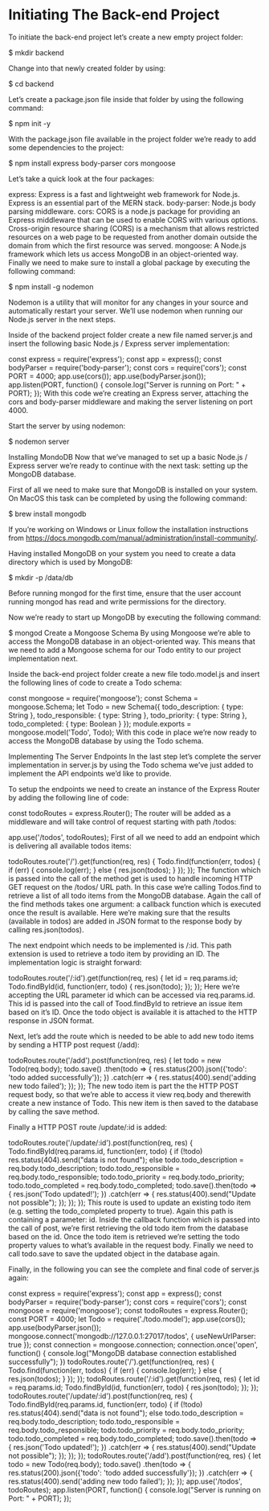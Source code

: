 # Initiating The Back-end Project
To initiate the back-end project let’s create a new empty project folder:

$ mkdir backend

Change into that newly created folder by using:

$ cd backend

Let’s create a package.json file inside that folder by using the following command:

$ npm init -y

With the package.json file available in the project folder we’re ready to add some dependencies to the project:

$ npm install express body-parser cors mongoose

Let’s take a quick look at the four packages:

express: Express is a fast and lightweight web framework for Node.js. Express is an essential part of the MERN stack.
body-parser: Node.js body parsing middleware.
cors: CORS is a node.js package for providing an Express middleware that can be used to enable CORS with various options. Cross-origin resource sharing (CORS) is a mechanism that allows restricted resources on a web page to be requested from another domain outside the domain from which the first resource was served.
mongoose: A Node.js framework which lets us access MongoDB in an object-oriented way.
Finally we need to make sure to install a global package by executing the following command:

$ npm install -g nodemon

Nodemon is a utility that will monitor for any changes in your source and automatically restart your server. We’ll use nodemon when running our Node.js server in the next steps.

Inside of the backend project folder create a new file named server.js and insert the following basic Node.js / Express server implementation:

const express = require('express');
const app = express();
const bodyParser = require('body-parser');
const cors = require('cors');
const PORT = 4000;
app.use(cors());
app.use(bodyParser.json());
app.listen(PORT, function() {
    console.log("Server is running on Port: " + PORT);
});
With this code we’re creating an Express server, attaching the cors and body-parser middleware and making the server listening on port 4000.

Start the server by using nodemon:

$ nodemon server


Installing MondoDB
Now that we’ve managed to set up a basic Node.js / Express server we’re ready to continue with the next task: setting up the MongoDB database.

First of all we need to make sure that MongoDB is installed on your system. On MacOS this task can be completed by using the following command:

$ brew install mongodb

If you’re working on Windows or Linux follow the installation instructions from https://docs.mongodb.com/manual/administration/install-community/.

Having installed MongoDB on your system you need to create a data directory which is used by MongoDB:

$ mkdir -p /data/db

Before running mongod for the first time, ensure that the user account running mongod has read and write permissions for the directory.

Now we’re ready to start up MongoDB by executing the following command:

$ mongod
Create a Mongoose Schema
By using Mongoose we’re able to access the MongoDB database in an object-oriented way. This means that we need to add a Mongoose schema for our Todo entity to our project implementation next.

Inside the back-end project folder create a new file todo.model.js and insert the following lines of code to create a Todo schema:

const mongoose = require('mongoose');
const Schema = mongoose.Schema;
let Todo = new Schema({
    todo_description: {
        type: String
    },
    todo_responsible: {
        type: String
    },
    todo_priority: {
        type: String
    },
    todo_completed: {
        type: Boolean
    }
});
module.exports = mongoose.model('Todo', Todo);
With this code in place we’re now ready to access the MongoDB database by using the Todo schema.

Implementing The Server Endpoints
In the last step let’s complete the server implementation in server.js by using the Todo schema we’ve just added to implement the API endpoints we’d like to provide.

To setup the endpoints we need to create an instance of the Express Router by adding the following line of code:

const todoRoutes = express.Router();
The router will be added as a middleware and will take control of request starting with path /todos:

app.use('/todos', todoRoutes);
First of all we need to add an endpoint which is delivering all available todos items:

todoRoutes.route('/').get(function(req, res) {
    Todo.find(function(err, todos) {
        if (err) {
            console.log(err);
        } else {
            res.json(todos);
        }
    });
});
The function which is passed into the call of the method get is used to handle incoming HTTP GET request on the /todos/ URL path. In this case we’re calling Todos.find to retrieve a list of all todo items from the MongoDB database. Again the call of the find methods takes one argument: a callback function which is executed once the result is available. Here we’re making sure that the results (available in todos) are added in JSON format to the response body by calling res.json(todos).

The next endpoint which needs to be implemented is /:id. This path extension is used to retrieve a todo item by providing an ID. The implementation logic is straight forward:

todoRoutes.route('/:id').get(function(req, res) {
    let id = req.params.id;
    Todo.findById(id, function(err, todo) {
        res.json(todo);
    });
});
Here we’re accepting the URL parameter id which can be accessed via req.params.id. This id is passed into the call of Tood.findById to retrieve an issue item based on it’s ID. Once the todo object is available it is attached to the HTTP response in JSON format.

Next, let’s add the route which is needed to be able to add new todo items by sending a HTTP post request (/add):

todoRoutes.route('/add').post(function(req, res) {
    let todo = new Todo(req.body);
    todo.save()
        .then(todo => {
            res.status(200).json({'todo': 'todo added successfully'});
        })
        .catch(err => {
            res.status(400).send('adding new todo failed');
        });
});
The new todo item is part the the HTTP POST request body, so that we’re able to access it view req.body and therewith create a new instance of Todo. This new item is then saved to the database by calling the save method.

Finally a HTTP POST route /update/:id is added:

todoRoutes.route('/update/:id').post(function(req, res) {
    Todo.findById(req.params.id, function(err, todo) {
        if (!todo)
            res.status(404).send("data is not found");
        else
            todo.todo_description = req.body.todo_description;
            todo.todo_responsible = req.body.todo_responsible;
            todo.todo_priority = req.body.todo_priority;
            todo.todo_completed = req.body.todo_completed;
            todo.save().then(todo => {
                res.json('Todo updated!');
            })
            .catch(err => {
                res.status(400).send("Update not possible");
            });
    });
});
This route is used to update an existing todo item (e.g. setting the todo_completed property to true). Again this path is containing a parameter: id. Inside the callback function which is passed into the call of post, we’re first retrieving the old todo item from the database based on the id. Once the todo item is retrieved we’re setting the todo property values to what’s available in the request body. Finally we need to call todo.save to save the updated object in the database again.

Finally, in the following you can see the complete and final code of server.js again:

const express = require('express');
const app = express();
const bodyParser = require('body-parser');
const cors = require('cors');
const mongoose = require('mongoose');
const todoRoutes = express.Router();
const PORT = 4000;
let Todo = require('./todo.model');
app.use(cors());
app.use(bodyParser.json());
mongoose.connect('mongodb://127.0.0.1:27017/todos', { useNewUrlParser: true });
const connection = mongoose.connection;
connection.once('open', function() {
    console.log("MongoDB database connection established successfully");
})
todoRoutes.route('/').get(function(req, res) {
    Todo.find(function(err, todos) {
        if (err) {
            console.log(err);
        } else {
            res.json(todos);
        }
    });
});
todoRoutes.route('/:id').get(function(req, res) {
    let id = req.params.id;
    Todo.findById(id, function(err, todo) {
        res.json(todo);
    });
});
todoRoutes.route('/update/:id').post(function(req, res) {
    Todo.findById(req.params.id, function(err, todo) {
        if (!todo)
            res.status(404).send("data is not found");
        else
            todo.todo_description = req.body.todo_description;
            todo.todo_responsible = req.body.todo_responsible;
            todo.todo_priority = req.body.todo_priority;
            todo.todo_completed = req.body.todo_completed;
            todo.save().then(todo => {
                res.json('Todo updated!');
            })
            .catch(err => {
                res.status(400).send("Update not possible");
            });
    });
});
todoRoutes.route('/add').post(function(req, res) {
    let todo = new Todo(req.body);
    todo.save()
        .then(todo => {
            res.status(200).json({'todo': 'todo added successfully'});
        })
        .catch(err => {
            res.status(400).send('adding new todo failed');
        });
});
app.use('/todos', todoRoutes);
app.listen(PORT, function() {
    console.log("Server is running on Port: " + PORT);
});
